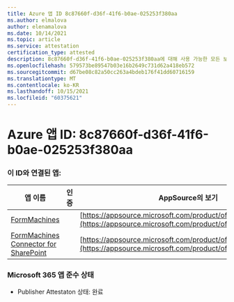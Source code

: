```yaml
---
title: Azure 앱 ID 8c87660f-d36f-41f6-b0ae-025253f380aa
ms.author: elmalova
author: elenamalova
ms.date: 10/14/2021
ms.topic: article
ms.service: attestation
certification_type: attested
description: 8c87660f-d36f-41f6-b0ae-025253f380aa에 대해 사용 가능한 모든 보안 및 규정 준수 정보입니다.
ms.openlocfilehash: 579573be89547b03e16b2649c731d62a418eb572
ms.sourcegitcommit: d67be08c82a50cc263a4bdeb176f41dd60716159
ms.translationtype: MT
ms.contentlocale: ko-KR
ms.lasthandoff: 10/15/2021
ms.locfileid: "60375621"
---
```

# <a name="azure-app-id-8c87660f-d36f-41f6-b0ae-025253f380aa"></a>Azure 앱 ID: 8c87660f-d36f-41f6-b0ae-025253f380aa


### <a name="apps-associated-with-this-id"></a>이 ID와 연결된 앱:
| **앱 이름** | **인증** | **AppSource의 보기** |
|--------------|---------------|-----------------------|
| [FormMachines](https://docs.microsoft.com/microsoft-365-app-certification/forward/WA200001217) |  | [https://appsource.microsoft.com/product/office/WA200001217](https://appsource.microsoft.com/product/office/WA200001217) |
| [FormMachines Connector for SharePoint](https://docs.microsoft.com/microsoft-365-app-certification/forward/WA200000357) |  | [https://appsource.microsoft.com/product/office/WA200000357](https://appsource.microsoft.com/product/office/WA200000357) |

### <a name="microsoft-365-app-compliance-status"></a>Microsoft 365 앱 준수 상태
- Publisher Attestaton 상태: 완료
